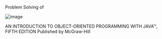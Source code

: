 
Problem Solving of 

![image](https://user-images.githubusercontent.com/53119070/182374625-04647f55-1334-4a51-b97c-eaa1326d7b94.png)

AN INTRODUCTION TO OBJECT-ORIENTED PROGRAMMING WITH JAVA™, FIFTH EDITION
Published by McGraw-Hill
